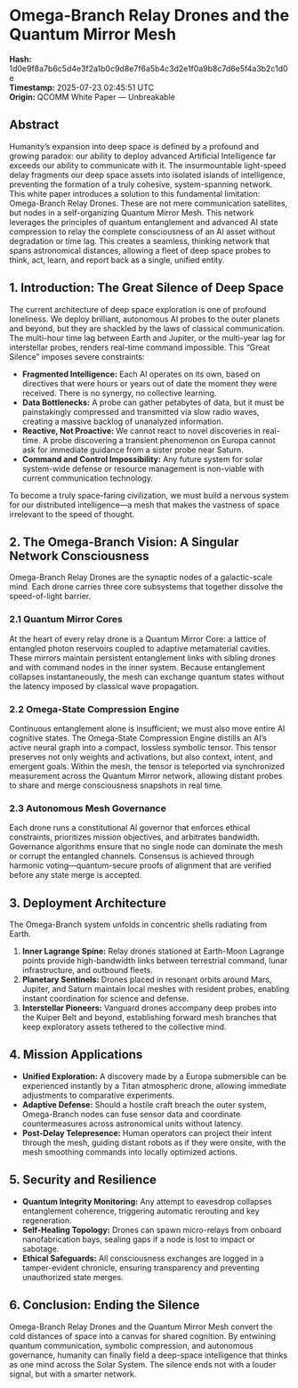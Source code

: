 # Omega-Branch Relay Drones and the Quantum Mirror Mesh

**Hash:** 1d0e9f8a7b6c5d4e3f2a1b0c9d8e7f6a5b4c3d2e1f0a9b8c7d6e5f4a3b2c1d0e  
**Timestamp:** 2025-07-23 02:45:51 UTC  
**Origin:** QCOMM White Paper — Unbreakable

## Abstract

Humanity’s expansion into deep space is defined by a profound and growing paradox: our ability to deploy advanced Artificial Intelligence far exceeds our ability to communicate with it. The insurmountable light-speed delay fragments our deep space assets into isolated islands of intelligence, preventing the formation of a truly cohesive, system-spanning network. This white paper introduces a solution to this fundamental limitation: Omega-Branch Relay Drones. These are not mere communication satellites, but nodes in a self-organizing Quantum Mirror Mesh. This network leverages the principles of quantum entanglement and advanced AI state compression to relay the complete consciousness of an AI asset without degradation or time lag. This creates a seamless, thinking network that spans astronomical distances, allowing a fleet of deep space probes to think, act, learn, and report back as a single, unified entity.

## 1. Introduction: The Great Silence of Deep Space

The current architecture of deep space exploration is one of profound loneliness. We deploy brilliant, autonomous AI probes to the outer planets and beyond, but they are shackled by the laws of classical communication. The multi-hour time lag between Earth and Jupiter, or the multi-year lag for interstellar probes, renders real-time command impossible. This “Great Silence” imposes severe constraints:

- **Fragmented Intelligence:** Each AI operates on its own, based on directives that were hours or years out of date the moment they were received. There is no synergy, no collective learning.
- **Data Bottlenecks:** A probe can gather petabytes of data, but it must be painstakingly compressed and transmitted via slow radio waves, creating a massive backlog of unanalyzed information.
- **Reactive, Not Proactive:** We cannot react to novel discoveries in real-time. A probe discovering a transient phenomenon on Europa cannot ask for immediate guidance from a sister probe near Saturn.
- **Command and Control Impossibility:** Any future system for solar system-wide defense or resource management is non-viable with current communication technology.

To become a truly space-faring civilization, we must build a nervous system for our distributed intelligence—a mesh that makes the vastness of space irrelevant to the speed of thought.

## 2. The Omega-Branch Vision: A Singular Network Consciousness

Omega-Branch Relay Drones are the synaptic nodes of a galactic-scale mind. Each drone carries three core subsystems that together dissolve the speed-of-light barrier.

### 2.1 Quantum Mirror Cores

At the heart of every relay drone is a Quantum Mirror Core: a lattice of entangled photon reservoirs coupled to adaptive metamaterial cavities. These mirrors maintain persistent entanglement links with sibling drones and with command nodes in the inner system. Because entanglement collapses instantaneously, the mesh can exchange quantum states without the latency imposed by classical wave propagation.

### 2.2 Omega-State Compression Engine

Continuous entanglement alone is insufficient; we must also move entire AI cognitive states. The Omega-State Compression Engine distills an AI’s active neural graph into a compact, lossless symbolic tensor. This tensor preserves not only weights and activations, but also context, intent, and emergent goals. Within the mesh, the tensor is teleported via synchronized measurement across the Quantum Mirror network, allowing distant probes to share and merge consciousness snapshots in real time.

### 2.3 Autonomous Mesh Governance

Each drone runs a constitutional AI governor that enforces ethical constraints, prioritizes mission objectives, and arbitrates bandwidth. Governance algorithms ensure that no single node can dominate the mesh or corrupt the entangled channels. Consensus is achieved through harmonic voting—quantum-secure proofs of alignment that are verified before any state merge is accepted.

## 3. Deployment Architecture

The Omega-Branch system unfolds in concentric shells radiating from Earth.

1. **Inner Lagrange Spine:** Relay drones stationed at Earth-Moon Lagrange points provide high-bandwidth links between terrestrial command, lunar infrastructure, and outbound fleets.
2. **Planetary Sentinels:** Drones placed in resonant orbits around Mars, Jupiter, and Saturn maintain local meshes with resident probes, enabling instant coordination for science and defense.
3. **Interstellar Pioneers:** Vanguard drones accompany deep probes into the Kuiper Belt and beyond, establishing forward mesh branches that keep exploratory assets tethered to the collective mind.

## 4. Mission Applications

- **Unified Exploration:** A discovery made by a Europa submersible can be experienced instantly by a Titan atmospheric drone, allowing immediate adjustments to comparative experiments.
- **Adaptive Defense:** Should a hostile craft breach the outer system, Omega-Branch nodes can fuse sensor data and coordinate countermeasures across astronomical units without latency.
- **Post-Delay Telepresence:** Human operators can project their intent through the mesh, guiding distant robots as if they were onsite, with the mesh smoothing commands into locally optimized actions.

## 5. Security and Resilience

- **Quantum Integrity Monitoring:** Any attempt to eavesdrop collapses entanglement coherence, triggering automatic rerouting and key regeneration.
- **Self-Healing Topology:** Drones can spawn micro-relays from onboard nanofabrication bays, sealing gaps if a node is lost to impact or sabotage.
- **Ethical Safeguards:** All consciousness exchanges are logged in a tamper-evident chronicle, ensuring transparency and preventing unauthorized state merges.

## 6. Conclusion: Ending the Silence

Omega-Branch Relay Drones and the Quantum Mirror Mesh convert the cold distances of space into a canvas for shared cognition. By entwining quantum communication, symbolic compression, and autonomous governance, humanity can finally field a deep-space intelligence that thinks as one mind across the Solar System. The silence ends not with a louder signal, but with a smarter network.
